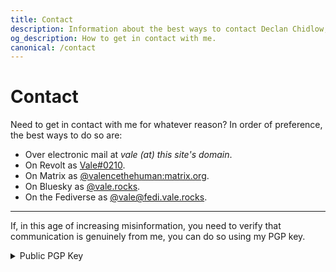 ```yaml
---
title: Contact
description: Information about the best ways to contact Declan Chidlow, including emails and instant messaging accounts. Also includes my public PGP key for verifying the validity of communications.
og_description: How to get in contact with me.
canonical: /contact
---
```


<h1 class="section" data-pagefind-filter="Content Type:Page">Contact</h1>

<div class="readable-width">
Need to get in contact with me for whatever reason? In order of preference, the best ways to do so are:

- Over electronic mail at _vale (at) this site's domain_.
- On Revolt as [Vale#0210](https://revolt.chat/qr?v2Zmb3JtYXRqcnFyJHVzZXIkMGZhdmF0YXJ4KmZYdm5WMlp6MmtWMWdTWkMtYm1EaW5NX2ZhSGxkbFVwSzRjZFdaSXdLM2tkaXNwbGF5TmFtZXgaMDFKRFpSREQxWVo4NEhBOEVTVDJFNUdWWFRodXNlcm5hbWVkVmFsZW1kaXNjcmltaW5hdG9yZDAyMTBiaWR4GjAxRzZBMllNSEVEMlRGVEVNTktLTUtGR0gw/w==).
- On Matrix as [@valencethehuman:matrix.org](https://matrix.to/#/@valencethehuman:matrix.org).
- On Bluesky as [@vale.rocks](https://bsky.app/profile/vale.rocks).
- On the Fediverse as [@vale@fedi.vale.rocks](https://fedi.vale.rocks/vale).

---

If, in this age of increasing misinformation, you need to verify that communication is genuinely from me, you can do so using my PGP key.

<details>
    <summary>Public PGP Key</summary>

```plaintext
-----BEGIN PGP PUBLIC KEY BLOCK-----

xjMEYkrOGRYJKwYBBAHaRw8BAQdA1eQ/ZUfNUkptJe3w0tyW7kXarXNVZXHC
qTmHmFpslEfNM2RlY2xhbi5jaGlkbG93QHByb3Rvbi5tZSA8ZGVjbGFuLmNo
aWRsb3dAcHJvdG9uLm1lPsKPBBAWCgAgBQJiSs4ZBgsJBwgDAgQVCAoCBBYC
AQACGQECGwMCHgEAIQkQs7aHf+j+NUcWIQQ6mb94ujTvknzAW76ztod/6P41
R1frAP9fgRryht+aAP4nAWRWCFHbZu3Sy58WTsOP53CmwKbk5QD/cs2WeMih
rUUbFJoi+HoBaSCYLRqurMlwdnwogSSsMQ3OOARiSs4ZEgorBgEEAZdVAQUB
AQdAEHRLCnSzXVOMjE9SN7G75dzVfph1FZf0vdJLzVJ0GHIDAQgHwngEGBYI
AAkFAmJKzhkCGwwAIQkQs7aHf+j+NUcWIQQ6mb94ujTvknzAW76ztod/6P41
R57UAP9SF1sHPt4f2LIB+B51JVxUJBdvPl7lsWY8cVgsVJA9YQEA5YyhSO+W
e3zepzmyaBeudv+k3OBiSP6s2bSt03CRHQg=
=hxGd

-----END PGP PUBLIC KEY BLOCK-----
```

</details>

</div>
